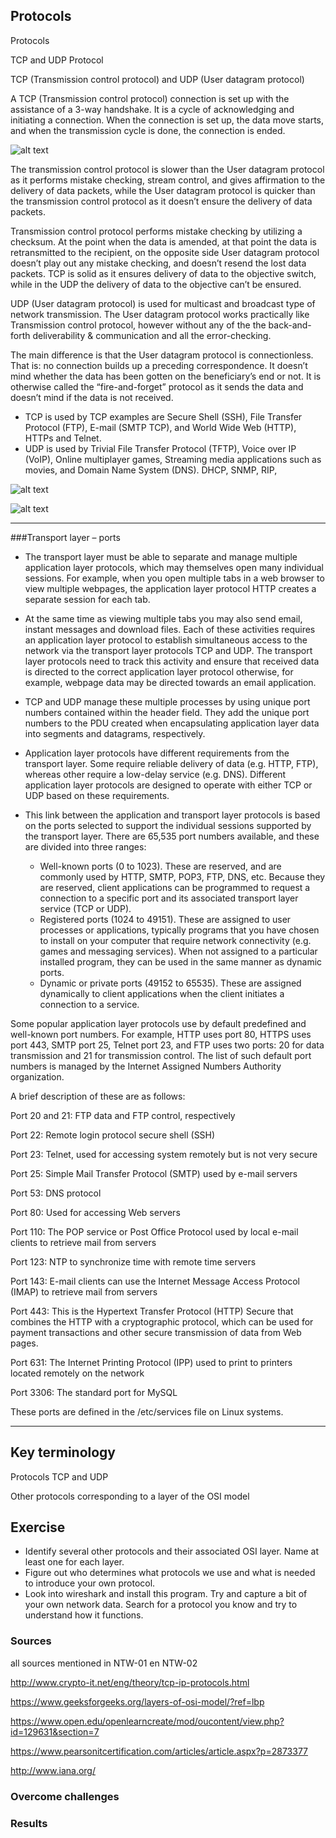 ## Protocols

Protocols	


TCP and UDP Protocol

TCP (Transmission control protocol) and UDP (User datagram protocol)

A TCP (Transmission control protocol) connection is set up with the assistance of a 3-way handshake. It is a cycle of acknowledging and initiating a connection. When the connection is set up, the data move starts, and when the transmission cycle is done, the connection is ended.

![alt text](../00_includes/NTW/3%20way%20handshake.PNG)

The transmission control protocol is slower than the User datagram protocol as it performs mistake checking, stream control, and gives affirmation to the delivery of data packets, while the User datagram protocol is quicker than the transmission control protocol as it doesn’t ensure the delivery of data packets.

Transmission control protocol performs mistake checking by utilizing a checksum. At the point when the data is amended, at that point the data is retransmitted to the recipient, on the opposite side User datagram protocol doesn’t play out any mistake checking, and doesn’t resend the lost data packets. TCP is solid as it ensures delivery of data to the objective switch, while in the UDP the delivery of data to the objective can’t be ensured.

UDP (User datagram protocol) is used for multicast and broadcast type of network transmission. The User datagram protocol works practically like Transmission control protocol, however without any of the the back-and-forth deliverability & communication and all the error-checking.

The main difference is that the User datagram protocol is connectionless. That is: no connection builds up a preceding correspondence. It doesn’t mind whether the data has been gotten on the beneficiary’s end or not. It is otherwise called the “fire-and-forget” protocol as it sends the data and doesn’t mind if the data is not received.


* TCP is used by TCP examples are Secure Shell (SSH), File Transfer Protocol (FTP), E-mail (SMTP TCP), and World Wide Web (HTTP), HTTPs and Telnet.	
* UDP is used by Trivial File Transfer Protocol (TFTP), Voice over IP (VoIP), Online multiplayer games, Streaming media applications such as movies, and Domain Name System (DNS).  DHCP, SNMP, RIP,

![alt text](../00_includes/NTW/OSI%20TCP%20IP%20Supported%20Protocol.PNG)

![alt text](../00_includes/NTW/OSI-model%20overview.PNG)

***

###Transport layer – ports

* The transport layer must be able to separate and manage multiple application layer protocols, which may themselves open many individual sessions. For example, when you open multiple tabs in a web browser to view multiple webpages, the application layer protocol HTTP creates a separate session for each tab.

* At the same time as viewing multiple tabs you may also send email, instant messages and download files. Each of these activities requires an application layer protocol to establish simultaneous access to the network via the transport layer protocols TCP and UDP. The transport layer protocols need to track this activity and ensure that received data is directed to the correct application layer protocol otherwise, for example, webpage data may be directed towards an email application.

* TCP and UDP manage these multiple processes by using unique port numbers contained within the header field. They add the unique port numbers to the PDU created when encapsulating application layer data into segments and datagrams, respectively.

* Application layer protocols have different requirements from the transport layer. Some require reliable delivery of data (e.g. HTTP, FTP), whereas other require a low-delay service (e.g. DNS). Different application layer protocols are designed to operate with either TCP or UDP based on these requirements.

* This link between the application and transport layer protocols is based on the ports selected to support the individual sessions supported by the transport layer. There are 65,535 port numbers available, and these are divided into three ranges:
    * Well-known ports (0 to 1023). 
    These are reserved, and are commonly used by HTTP, SMTP, POP3, FTP, DNS, etc. Because they are reserved, client applications can be programmed to request a connection to a specific port and its associated transport layer service (TCP or UDP).
    * Registered ports (1024 to 49151). 
    These are assigned to user processes or applications, typically programs that you have chosen to install on your computer that require network connectivity (e.g. games and messaging services). When not assigned to a particular installed program, they can be used in the same manner as dynamic ports.
    * Dynamic or private ports (49152 to 65535). 
    These are assigned dynamically to client applications when the client initiates a connection to a service.

Some popular application layer protocols use by default predefined and well-known port numbers. For example, HTTP uses port 80, HTTPS uses port 443, SMTP port 25, Telnet port 23, and FTP uses two ports: 20 for data transmission and 21 for transmission control. The list of such default port numbers is managed by the Internet Assigned Numbers Authority organization.

A brief description of these are as follows:


Port 20 and 21: FTP data and FTP control, respectively


Port 22: Remote login protocol secure shell (SSH)


Port 23: Telnet, used for accessing system remotely but is not very secure


Port 25: Simple Mail Transfer Protocol (SMTP) used by e-mail servers


Port 53: DNS protocol


Port 80: Used for accessing Web servers


Port 110: The POP service or Post Office Protocol used by local e-mail clients to retrieve mail from servers


Port 123: NTP to synchronize time with remote time servers


Port 143: E-mail clients can use the Internet Message Access Protocol (IMAP) to retrieve mail from servers


Port 443: This is the Hypertext Transfer Protocol (HTTP) Secure that combines the HTTP with a cryptographic protocol, which can be used for payment transactions and other secure transmission of data from Web pages.


Port 631: The Internet Printing Protocol (IPP) used to print to printers located remotely on the network


Port 3306: The standard port for MySQL

These ports are defined in the /etc/services file on Linux systems.



***
## Key terminology

Protocols TCP and UDP

Other protocols corresponding to a layer of the OSI model



## Exercise

* Identify several other protocols and their associated OSI layer. Name at least one for each layer.
* Figure out who determines what protocols we use and what is needed to introduce your own protocol.
* Look into wireshark and install this program. Try and capture a bit of your own network data. Search for a protocol you know and try to understand how it functions.


### Sources

all sources mentioned in NTW-01 en NTW-02

http://www.crypto-it.net/eng/theory/tcp-ip-protocols.html

https://www.geeksforgeeks.org/layers-of-osi-model/?ref=lbp

https://www.open.edu/openlearncreate/mod/oucontent/view.php?id=129631&section=7

https://www.pearsonitcertification.com/articles/article.aspx?p=2873377

http://www.iana.org/



### Overcome challenges


### Results
